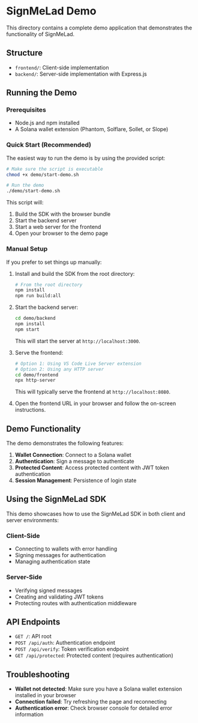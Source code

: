 # SignMeLad Demo

This directory contains a complete demo application that demonstrates the functionality of SignMeLad.

## Structure

- `frontend/`: Client-side implementation
- `backend/`: Server-side implementation with Express.js

## Running the Demo

### Prerequisites

- Node.js and npm installed
- A Solana wallet extension (Phantom, Solflare, Sollet, or Slope)

### Quick Start (Recommended)

The easiest way to run the demo is by using the provided script:

```bash
# Make sure the script is executable
chmod +x demo/start-demo.sh

# Run the demo
./demo/start-demo.sh
```

This script will:
1. Build the SDK with the browser bundle
2. Start the backend server
3. Start a web server for the frontend
4. Open your browser to the demo page

### Manual Setup

If you prefer to set things up manually:

1. Install and build the SDK from the root directory:
   ```bash
   # From the root directory
   npm install
   npm run build:all
   ```

2. Start the backend server:
   ```bash
   cd demo/backend
   npm install
   npm start
   ```
   This will start the server at `http://localhost:3000`.

3. Serve the frontend:
   ```bash
   # Option 1: Using VS Code Live Server extension
   # Option 2: Using any HTTP server
   cd demo/frontend
   npx http-server
   ```
   This will typically serve the frontend at `http://localhost:8080`.

4. Open the frontend URL in your browser and follow the on-screen instructions.

## Demo Functionality

The demo demonstrates the following features:

1. **Wallet Connection**: Connect to a Solana wallet
2. **Authentication**: Sign a message to authenticate
3. **Protected Content**: Access protected content with JWT token authentication
4. **Session Management**: Persistence of login state

## Using the SignMeLad SDK

This demo showcases how to use the SignMeLad SDK in both client and server environments:

### Client-Side
- Connecting to wallets with error handling
- Signing messages for authentication
- Managing authentication state

### Server-Side
- Verifying signed messages
- Creating and validating JWT tokens
- Protecting routes with authentication middleware

## API Endpoints

- `GET /`: API root
- `POST /api/auth`: Authentication endpoint
- `POST /api/verify`: Token verification endpoint
- `GET /api/protected`: Protected content (requires authentication)

## Troubleshooting

- **Wallet not detected**: Make sure you have a Solana wallet extension installed in your browser
- **Connection failed**: Try refreshing the page and reconnecting
- **Authentication error**: Check browser console for detailed error information